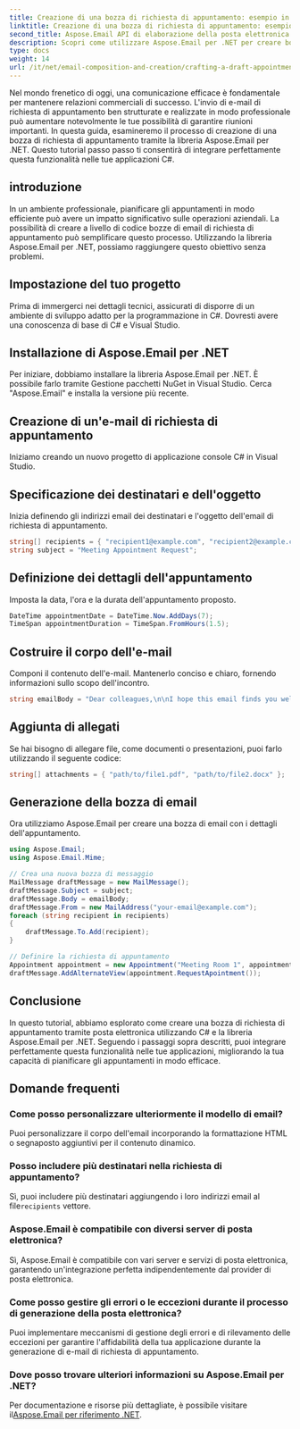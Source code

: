 ```yaml
---
title: Creazione di una bozza di richiesta di appuntamento: esempio in C#
linktitle: Creazione di una bozza di richiesta di appuntamento: esempio in C#
second_title: Aspose.Email API di elaborazione della posta elettronica .NET
description: Scopri come utilizzare Aspose.Email per .NET per creare bozze di email di richiesta di appuntamento in C#. Migliorare la comunicazione e l'efficienza aziendale.
type: docs
weight: 14
url: /it/net/email-composition-and-creation/crafting-a-draft-appointment-request-csharp-example/
---
```


Nel mondo frenetico di oggi, una comunicazione efficace è fondamentale per mantenere relazioni commerciali di successo. L'invio di e-mail di richiesta di appuntamento ben strutturate e realizzate in modo professionale può aumentare notevolmente le tue possibilità di garantire riunioni importanti. In questa guida, esamineremo il processo di creazione di una bozza di richiesta di appuntamento tramite la libreria Aspose.Email per .NET. Questo tutorial passo passo ti consentirà di integrare perfettamente questa funzionalità nelle tue applicazioni C#.

## introduzione

In un ambiente professionale, pianificare gli appuntamenti in modo efficiente può avere un impatto significativo sulle operazioni aziendali. La possibilità di creare a livello di codice bozze di email di richiesta di appuntamento può semplificare questo processo. Utilizzando la libreria Aspose.Email per .NET, possiamo raggiungere questo obiettivo senza problemi.

## Impostazione del tuo progetto

Prima di immergerci nei dettagli tecnici, assicurati di disporre di un ambiente di sviluppo adatto per la programmazione in C#. Dovresti avere una conoscenza di base di C# e Visual Studio.

##  Installazione di Aspose.Email per .NET

Per iniziare, dobbiamo installare la libreria Aspose.Email per .NET. È possibile farlo tramite Gestione pacchetti NuGet in Visual Studio. Cerca "Aspose.Email" e installa la versione più recente.

##  Creazione di un'e-mail di richiesta di appuntamento

Iniziamo creando un nuovo progetto di applicazione console C# in Visual Studio.

##  Specificazione dei destinatari e dell'oggetto

Inizia definendo gli indirizzi email dei destinatari e l'oggetto dell'email di richiesta di appuntamento.

```csharp
string[] recipients = { "recipient1@example.com", "recipient2@example.com" };
string subject = "Meeting Appointment Request";
```

##  Definizione dei dettagli dell'appuntamento

Imposta la data, l'ora e la durata dell'appuntamento proposto.

```csharp
DateTime appointmentDate = DateTime.Now.AddDays(7);
TimeSpan appointmentDuration = TimeSpan.FromHours(1.5);
```

##  Costruire il corpo dell'e-mail

Componi il contenuto dell'e-mail. Mantenerlo conciso e chiaro, fornendo informazioni sullo scopo dell'incontro.

```csharp
string emailBody = "Dear colleagues,\n\nI hope this email finds you well. I would like to request a meeting to discuss...";
```

##  Aggiunta di allegati

Se hai bisogno di allegare file, come documenti o presentazioni, puoi farlo utilizzando il seguente codice:

```csharp
string[] attachments = { "path/to/file1.pdf", "path/to/file2.docx" };
```

##  Generazione della bozza di email

Ora utilizziamo Aspose.Email per creare una bozza di email con i dettagli dell'appuntamento.

```csharp
using Aspose.Email;
using Aspose.Email.Mime;

// Crea una nuova bozza di messaggio
MailMessage draftMessage = new MailMessage();
draftMessage.Subject = subject;
draftMessage.Body = emailBody;
draftMessage.From = new MailAddress("your-email@example.com");
foreach (string recipient in recipients)
{
    draftMessage.To.Add(recipient);
}

// Definire la richiesta di appuntamento
Appointment appointment = new Appointment("Meeting Room 1", appointmentDate, appointmentDuration);
draftMessage.AddAlternateView(appointment.RequestApointment());
```

## Conclusione

In questo tutorial, abbiamo esplorato come creare una bozza di richiesta di appuntamento tramite posta elettronica utilizzando C# e la libreria Aspose.Email per .NET. Seguendo i passaggi sopra descritti, puoi integrare perfettamente questa funzionalità nelle tue applicazioni, migliorando la tua capacità di pianificare gli appuntamenti in modo efficace.

## Domande frequenti

### Come posso personalizzare ulteriormente il modello di email?

Puoi personalizzare il corpo dell'email incorporando la formattazione HTML o segnaposto aggiuntivi per il contenuto dinamico.

### Posso includere più destinatari nella richiesta di appuntamento?

 Sì, puoi includere più destinatari aggiungendo i loro indirizzi email al file`recipients` vettore.

### Aspose.Email è compatibile con diversi server di posta elettronica?

Sì, Aspose.Email è compatibile con vari server e servizi di posta elettronica, garantendo un'integrazione perfetta indipendentemente dal provider di posta elettronica.

### Come posso gestire gli errori o le eccezioni durante il processo di generazione della posta elettronica?

Puoi implementare meccanismi di gestione degli errori e di rilevamento delle eccezioni per garantire l'affidabilità della tua applicazione durante la generazione di e-mail di richiesta di appuntamento.

### Dove posso trovare ulteriori informazioni su Aspose.Email per .NET?

 Per documentazione e risorse più dettagliate, è possibile visitare il[Aspose.Email per riferimento .NET](https://reference.aspose.com/email/net/).